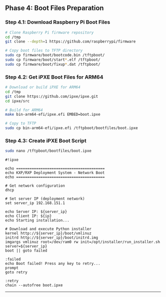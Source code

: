 ## Phase 4: Boot Files Preparation

### Step 4.1: Download Raspberry Pi Boot Files

```bash
# Clone Raspberry Pi firmware repository
cd /tmp
git clone --depth=1 https://github.com/raspberrypi/firmware

# Copy boot files to TFTP directory
sudo cp firmware/boot/bootcode.bin /tftpboot/
sudo cp firmware/boot/start*.elf /tftpboot/
sudo cp firmware/boot/fixup*.dat /tftpboot/
```

### Step 4.2: Get iPXE Boot Files for ARM64

```bash
# Download or build iPXE for ARM64
cd /tmp
git clone https://github.com/ipxe/ipxe.git
cd ipxe/src

# Build for ARM64
make bin-arm64-efi/ipxe.efi EMBED=boot.ipxe

# Copy to TFTP
sudo cp bin-arm64-efi/ipxe.efi /tftpboot/bootfiles/boot.ipxe
```

### Step 4.3: Create iPXE Boot Script

```bash
sudo nano /tftpboot/bootfiles/boot.ipxe
```

```ipxe
#!ipxe

echo ========================================
echo KXP/RXP Deployment System - Network Boot
echo ========================================

# Get network configuration
dhcp

# Set server IP (deployment network)
set server_ip 192.168.151.1

echo Server IP: ${server_ip}
echo Client IP: ${ip}
echo Starting installation...

# Download and execute Python installer
kernel http://${server_ip}/boot/vmlinuz
initrd http://${server_ip}/boot/initrd.img
imgargs vmlinuz root=/dev/ram0 rw init=/opt/installer/run_installer.sh server=${server_ip}
boot || goto failed

:failed
echo Boot failed! Press any key to retry...
prompt
goto retry

:retry
chain --autofree boot.ipxe
```

---

